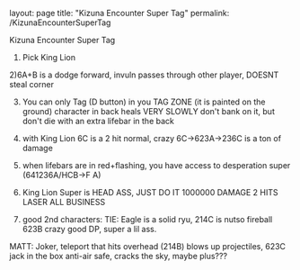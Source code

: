 layout: page
title: "Kizuna Encounter Super Tag"
permalink: /KizunaEncounterSuperTag

Kizuna Encounter Super Tag

1) Pick King Lion

2)6A+B is a dodge forward, invuln
 passes through other player, DOESNT steal corner

3) You can only Tag (D button) in you TAG ZONE
(it is painted on the ground) character in back
heals VERY SLOWLY don't bank on it, but don't die
with an extra lifebar in the back

4) with King Lion 6C is a 2 hit normal, crazy
    6C->623A->236C is a ton of damage

5) when lifebars are in red+flashing, you have
 access to desperation super (641236A/HCB->F A)

6)  King Lion Super is HEAD ASS, JUST DO IT
1000000 DAMAGE 2 HITS LASER ALL BUSINESS

7) good 2nd characters: 
TIE: Eagle is a solid ryu, 
214C is nutso fireball 623B crazy good DP, 
super a lil ass.

MATT: Joker, teleport that hits overhead (214B)
 blows up projectiles,  623C jack in the box anti-air
safe, cracks the sky, maybe plus???